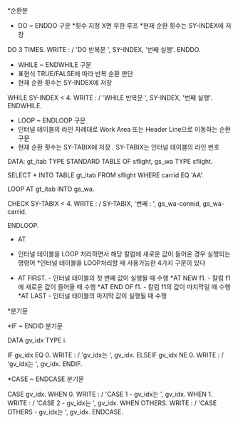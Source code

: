 
*순환문

* DO ~ ENDDO 구문
*횟수 지정 X면 무한 루프
*현재 순환 횟수는 SY-INDEX에 저장

DO 3 TIMES.
  WRITE : / 'DO 반복문 ', SY-INDEX, '번째 실행'.
 ENDDO.



* WHILE ~ ENDWHILE 구문
* 표현식 TRUE/FALSE에 따라 반복 순환 판단
* 현재 순환 횟수는 SY-INDEX에 저장

 WHILE SY-INDEX < 4.
     WRITE : / 'WHILE  반복문 ', SY-INDEX, '번째 실행'.
 ENDWHILE.


* LOOP ~ ENDLOOP 구문
* 인터널 테이블의 라인 차례대로 Work Area 또는 Header Line으로 이동하는 순환 구문
* 현재 순환 횟수는 SY-TABIX에 저장 . SY-TABIX는 인터널 테이블의 라인 번호

DATA: gt_itab   TYPE STANDARD TABLE OF sflight,
          gs_wa   TYPE sflight.

SELECT *
    INTO TABLE gt_itab
  FROM sflight
  WHERE carrid EQ 'AA'.

 LOOP AT gt_itab INTO gs_wa.

   CHECK SY-TABIX <  4.
   WRITE : / SY-TABIX, '번째 : ', gs_wa-connid, gs_wa-carrid.

ENDLOOP.





* AT
* 인터널 테이블을 LOOP 처리하면서 해당 칼럼에 새로운 값이 들어온 경우 실행되는 명령어
*인터널 테이블을 LOOP처리할 때 사용가능한 4가지 구문이 있다

* AT FIRST. - 인터널 테이블의 첫 번째 값이 실행될 때 수행
*AT NEW f1. - 칼럼 f1에 새로운 값이 들어올 때 수행
*AT END OF f1. - 칼럼 f1의 값이 마지막일 때 수행
*AT LAST - 인터널 테이블의 마지막 값이 실행될 때 수행





*분기문

*IF ~ ENDID 분기문

DATA gv_idx TYPE i.



IF gv_idx EQ 0.
  WRITE : / 'gv_idx는 ', gv_idx.
ELSEIF gv_idx NE 0.
  WRITE : / 'gv_idx는 ', gv_idx.
ENDIF.


*CASE ~ ENDCASE 분기문

CASE gv_idx.
  WHEN 0.
    WRITE : / 'CASE 1 - gv_idx는 ', gv_idx.
   WHEN 1.
     WRITE : / 'CASE 2 - gv_idx는 ', gv_idx.
    WHEN OTHERS.
      WRITE : / 'CASE OTHERS - gv_idx는 ', gv_idx.
ENDCASE.
